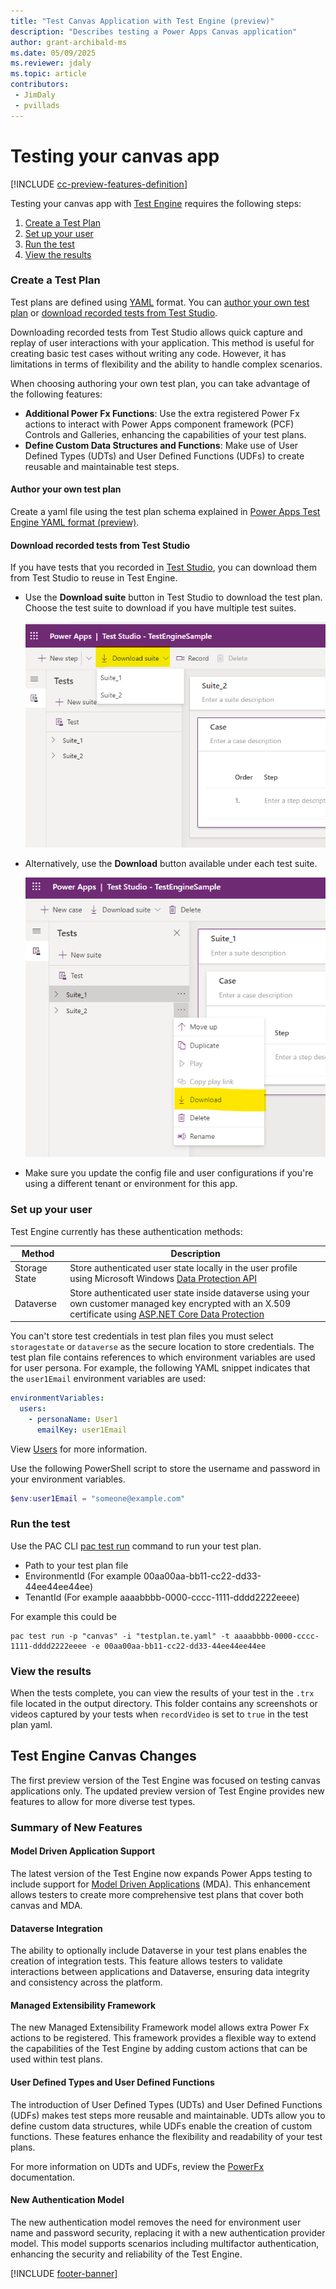 ```yaml
---
title: "Test Canvas Application with Test Engine (preview)"
description: "Describes testing a Power Apps Canvas application"
author: grant-archibald-ms
ms.date: 05/09/2025
ms.reviewer: jdaly
ms.topic: article
contributors:
 - JimDaly
 - pvillads
---
```


# Testing your canvas app

[!INCLUDE [cc-preview-features-definition](../includes/cc-preview-features-definition.md)]

Testing your canvas app with [Test Engine](./overview.md) requires the following steps:

1. [Create a Test Plan](#create-a-test-plan)
1. [Set up your user](#set-up-your-user)
1. [Run the test](#run-the-test)
1. [View the results](#view-the-results)

### Create a Test Plan

Test plans are defined using [YAML](https://yaml.org/spec/1.2.2/) format. You can [author your own test plan](#author-your-own-test-plan) or [download recorded tests from Test Studio](#download-recorded-tests-from-test-studio).

Downloading recorded tests from Test Studio allows quick capture and replay of user interactions with your application. This method is useful for creating basic test cases without writing any code. However, it has limitations in terms of flexibility and the ability to handle complex scenarios.

When choosing authoring your own test plan, you can take advantage of the following features:
- **Additional Power Fx Functions**: Use the extra registered Power Fx actions to interact with Power Apps component framework (PCF) Controls and Galleries, enhancing the capabilities of your test plans.
- **Define Custom Data Structures and Functions**: Make use of User Defined Types (UDTs) and User Defined Functions (UDFs) to create reusable and maintainable test steps. 

#### Author your own test plan

Create a yaml file using the test plan schema explained in [Power Apps Test Engine YAML format (preview)](yaml.md).

#### Download recorded tests from Test Studio

If you have tests that you recorded in [Test Studio](/power-apps/maker/canvas-apps/test-studio), you can download them from Test Studio to reuse in Test Engine.

- Use the **Download suite** button in Test Studio to download the test plan. Choose the test suite to download if you have multiple test suites.

    ![Screenshot of Test Studio download test suite button](media/download-test-suite.png)

- Alternatively, use the **Download** button available under each test suite.

    ![Screenshot of Test Studio download test suite individual button](media/download-test-suite-individual.png)

- Make sure you update the config file and user configurations if you're using a different tenant or environment for this app.

### Set up your user

Test Engine currently has these authentication methods:

| Method | Description |
|--------|-------------|
| Storage State | Store authenticated user state locally in the user profile using Microsoft Windows [Data Protection API](/dotnet/standard/security/how-to-use-data-protection)
| Dataverse | Store authenticated user state inside dataverse using your own customer managed key encrypted with an X.509 certificate using [ASP.NET Core Data Protection](/aspnet/core/security/data-protection/introduction)

You can't store test credentials in test plan files you must select `storagestate` or `dataverse` as the secure location to store credentials. The test plan file contains references to which environment variables are used for user persona. For example, the following YAML snippet indicates that the `user1Email` environment variables are used:

```yaml
environmentVariables:
  users:
    - personaName: User1
      emailKey: user1Email
```

View [Users](yaml.md#users) for more information.

Use the following PowerShell script to store the username and password in your environment variables.

```powershell
$env:user1Email = "someone@example.com"
```

### Run the test

Use the PAC CLI [pac test run](../developer/cli/reference/tests#pac-test-run) command to run your test plan.

- Path to your test plan file
- EnvironmentId (For example 00aa00aa-bb11-cc22-dd33-44ee44ee44ee)
- TenantId (For example aaaabbbb-0000-cccc-1111-dddd2222eeee)

For example this could be

```pwsh
pac test run -p "canvas" -i "testplan.te.yaml" -t aaaabbbb-0000-cccc-1111-dddd2222eeee -e 00aa00aa-bb11-cc22-dd33-44ee44ee44ee
```

### View the results

When the tests complete, you can view the results of your test in the `.trx` file located in the output directory. This folder contains any screenshots or videos captured by your tests when `recordVideo` is set to `true` in the test plan yaml.

## Test Engine Canvas Changes

The first preview version of the Test Engine was focused on testing canvas applications only. The updated preview version of Test Engine provides new features to allow for more diverse test types.

### Summary of New Features

#### Model Driven Application Support

The latest version of the Test Engine now expands Power Apps testing to include support for [Model Driven Applications](./mode-driven-application.md) (MDA). This enhancement allows testers to create more comprehensive test plans that cover both canvas and MDA.

#### Dataverse Integration

The ability to optionally include Dataverse in your test plans enables the creation of integration tests. This feature allows testers to validate interactions between applications and Dataverse, ensuring data integrity and consistency across the platform.

#### Managed Extensibility Framework

The new Managed Extensibility Framework model allows extra Power Fx actions to be registered. This framework provides a flexible way to extend the capabilities of the Test Engine by adding custom actions that can be used within test plans.

#### User Defined Types and User Defined Functions

The introduction of User Defined Types (UDTs) and User Defined Functions (UDFs) makes test steps more reusable and maintainable. UDTs allow you to define custom data structures, while UDFs enable the creation of custom functions. These features enhance the flexibility and readability of your test plans.

For more information on UDTs and UDFs, review the [PowerFx](./powerfx.md) documentation.

#### New Authentication Model

The new authentication model removes the need for environment user name and password security, replacing it with a new authentication provider model. This model supports scenarios including multifactor authentication, enhancing the security and reliability of the Test Engine.

[!INCLUDE [footer-banner](../includes/footer-banner.md)]

